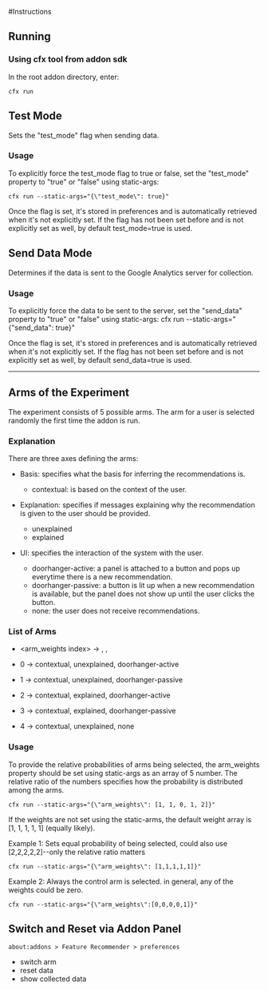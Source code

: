 #Instructions

## Running

### Using cfx tool from addon sdk

In the root addon directory, enter:
	
	cfx run 

## Test Mode

Sets the "test_mode" flag when sending data.

### Usage

To explicitly force the test_mode flag to true or false, set the "test_mode" property to "true" or "false" using static-args:

	cfx run --static-args="{\"test_mode\": true}"

Once the flag is set, it's stored in preferences and is automatically retrieved when it's not explicitly set. If the flag has not been set before and is not explicitly set as well, by default test_mode=true is used.

## Send Data Mode

Determines if the data is sent to the Google Analytics server for collection.

### Usage

To explicitly force the data to be sent to the server, set the "send_data" property to "true" or "false" using static-args:
	cfx run --static-args="{\"send_data\": true}"

Once the flag is set, it's stored in preferences and is automatically retrieved when it's not explicitly set. If the flag has not been set before and is not explicitly set as well, by default send_data=true is used.

---
## Arms of the Experiment

The experiment consists of 5 possible arms. The arm for a user is selected randomly the first time the addon is run. 

### Explanation

There are three axes defining the arms:

* Basis: specifies what the basis for inferring the recommendations is.
    * contextual: is based on the context of the user.


* Explanation: specifies if messages explaining why the recommendation is given to the user should be provided.
    * unexplained
    * explained


* UI: specifies the interaction of the system with the user.
    * doorhanger-active: a panel is attached to a button and pops up everytime there is a new recommendation.
	* doorhanger-passive: a button is lit up when a new recommendation is available, but the panel does not show up until the user clicks the button.
	* none: the user does not receive recommendations.

### List of Arms

- <arm_weights index> -> <basis>, <explanation>, <ui>

- 0 -> contextual, unexplained, doorhanger-active
- 1 -> contextual, unexplained, doorhanger-passive
- 2 -> contextual, explained, doorhanger-active
- 3 -> contextual, explained, doorhanger-passive
- 4 -> contextual, unexplained, none

### Usage

To provide the relative probabilities of arms being selected, the arm_weights property should be set using static-args as an array of 5 number. The relative ratio of the numbers specifies how the probability is distributed among the arms. 

	cfx run --static-args="{\"arm_weights\": [1, 1, 0, 1, 2]}"

If the weights are not set using the static-arms, the default weight array is [1, 1, 1, 1, 1] (equally likely).

Example 1: Sets equal probability of being selected, could also use [2,2,2,2,2]--only the relative ratio matters

	cfx run --static-args="{\"arm_weights\": [1,1,1,1,1]}"

Example 2: Always the control arm is selected. in general, any of the weights could be zero.
	
	cfx run --static-args="{\"arm_weights\":[0,0,0,0,1]}"


## Switch and Reset via Addon Panel 

`about:addons > Feature Recommender > preferences`

- switch arm
- reset data
- show collected data





